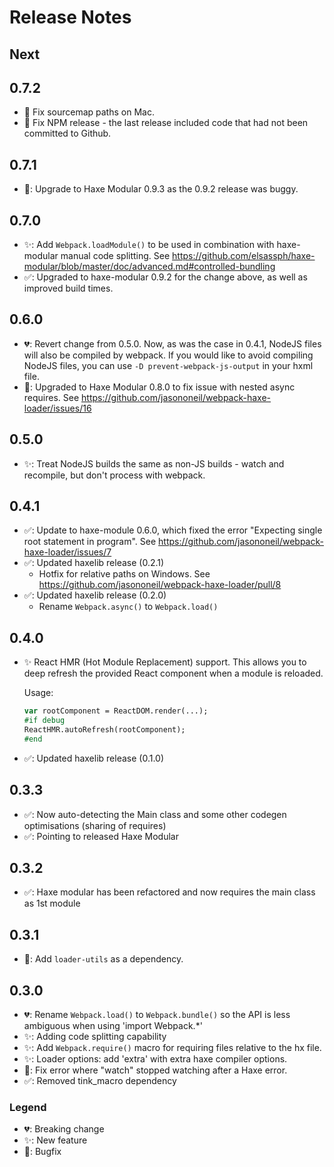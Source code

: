 # Release Notes

## Next

## 0.7.2

- 🐛 Fix sourcemap paths on Mac.
- 🐛 Fix NPM release - the last release included code that had not been committed to Github.

## 0.7.1

- 🐛: Upgrade to Haxe Modular 0.9.3 as the 0.9.2 release was buggy.

## 0.7.0

- ✨: Add `Webpack.loadModule()` to be used in combination with haxe-modular manual code splitting. See https://github.com/elsassph/haxe-modular/blob/master/doc/advanced.md#controlled-bundling
- ✅: Upgraded to haxe-modular 0.9.2 for the change above, as well as improved build times.

## 0.6.0

- 💔: Revert change from 0.5.0. Now, as was the case in 0.4.1, NodeJS files will
  also be compiled by webpack. If you would like to avoid compiling NodeJS files,
  you can use `-D prevent-webpack-js-output` in your hxml file.
- 🐛: Upgraded to Haxe Modular 0.8.0 to fix issue with nested async requires.
  See https://github.com/jasononeil/webpack-haxe-loader/issues/16

## 0.5.0

- ✨: Treat NodeJS builds the same as non-JS builds - watch and recompile, but don't process with webpack.

## 0.4.1

- ✅: Update to haxe-module 0.6.0, which fixed the error "Expecting single root statement in program". See https://github.com/jasononeil/webpack-haxe-loader/issues/7
- ✅: Updated haxelib release (0.2.1)
	- Hotfix for relative paths on Windows. See https://github.com/jasononeil/webpack-haxe-loader/pull/8
- ✅: Updated haxelib release (0.2.0)
	- Rename `Webpack.async()` to `Webpack.load()`

## 0.4.0

- ✨ React HMR (Hot Module Replacement) support.  This allows you to deep refresh the provided React component when a module is reloaded.

    Usage:

    ```haxe
    var rootComponent = ReactDOM.render(...);
    #if debug
    ReactHMR.autoRefresh(rootComponent);
    #end
    ```

- ✅: Updated haxelib release (0.1.0)

## 0.3.3

- ✅: Now auto-detecting the Main class and some other codegen optimisations  (sharing of requires)
- ✅: Pointing to released Haxe Modular

## 0.3.2

- ✅: Haxe modular has been refactored and now requires the main class as 1st module

## 0.3.1

- 🐛: Add `loader-utils` as a dependency.

## 0.3.0

- 💔: Rename `Webpack.load()` to `Webpack.bundle()` so the API is less ambiguous when using 'import Webpack.*'
- ✨: Adding code splitting capability
- ✨: Add `Webpack.require()` macro for requiring files relative to the hx file.
- ✨: Loader options: add 'extra' with extra haxe compiler options.
- 🐛: Fix error where "watch" stopped watching after a Haxe error.
- ✅: Removed tink_macro dependency

### Legend

- 💔: Breaking change
- ✨: New feature
- 🐛: Bugfix

